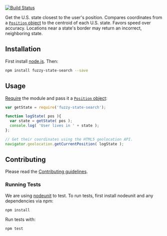 [![Build Status](https://travis-ci.org/cfpb/fuzzy-state-search.svg?branch=master)](https://travis-ci.org/cfpb/fuzzy-state-search)

Get the U.S. state closest to the user's position. Compares coordinates from a [`Position` object](https://developer.mozilla.org/en-US/docs/Web/API/Position) to the centroid of each U.S. state. Favors speed over accuracy. Locations near a state's border may return an incorrect, neighboring state.

## Installation

First install [node.js](http://nodejs.org/). Then:

```sh
npm install fuzzy-state-search --save
```

## Usage

[Require](http://browserify.org/) the module and pass it a [`Position` object](https://developer.mozilla.org/en-US/docs/Web/API/Position):

```javascript
var getState = require('fuzzy-state-search');

function logState( pos ){
  var state = getState( pos );
  console.log( 'User lives in ' + state );
};

// Get their coordinates using the HTML5 geolocation API.
navigator.geolocation.getCurrentPosition( logState );
```

## Contributing

Please read the [Contributing guidelines](CONTRIBUTING.md).

### Running Tests

We are using [nodeunit](https://github.com/caolan/nodeunit) to test. To run tests, first install nodeunit and any dependencies via npm:

```
npm install
```

Run tests with:

```
npm test
```
